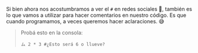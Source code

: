 Si bien ahora nos acostumbramos a ver el `#` en redes sociales :busts_in_silhouette:, también es lo que vamos a utilizar para hacer comentarios en nuestro código. Es que cuando programamos, a veces queremos hacer aclaraciones. :sweat_smile:

> Probá esto en la consola:
>
> `ム 2 * 3 #¿Esto será 6 o llueve?`